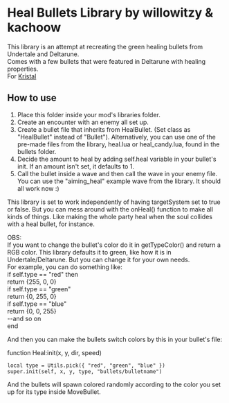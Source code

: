 # Heal Bullets Library by willowitzy & kachoow
This library is an attempt at recreating the green healing bullets from Undertale and Deltarune.   
Comes with a few bullets that were featured in Deltarune with healing properties.  
For [Kristal](https://github.com/KristalTeam/Kristal)  
  
## How to use  
  
1) Place this folder inside your mod's libraries folder.   
2) Create an encounter with an enemy all set up.   
3) Create a bullet file that inherits from HealBullet. (Set class as "HealBullet" instead of "Bullet"). Alternatively, you can use one of the pre-made files from the library, heal.lua or heal_candy.lua, found in the bullets folder.
4) Decide the amount to heal by adding self.heal variable in your bullet's init. If an amount isn't set, it defaults to 1.  
5) Call the bullet inside a wave and then call the wave in your enemy file. You can use the "aiming_heal" example wave from the library. It should all work now :)  
  
This library is set to work independently of having targetSystem set to true or false. But you can mess around with the onHeal() function to make all kinds of things. Like making the whole party heal when the soul collides with a heal bullet, for instance.   
  
OBS:  
If you want to change the bullet's color do it in getTypeColor() and return a RGB color. This library defaults it to green, like how it is in Undertale/Deltarune. But you can change it for your own needs.  
For example, you can do something like:  
if self.type == "red" then  
        return {255, 0, 0}  
if self.type == "green"  
	return {0, 255, 0}  
if self.type == "blue"  
	return {0, 0, 255}  
--and so on  
end  
  
And then you can make the bullets switch colors by this in your bullet's file:  
  
  
function Heal:init(x, y, dir, speed)  
  
    local type = Utils.pick({ "red", "green", "blue" })  
    super.init(self, x, y, type, "bullets/bulletname")  
  
And the bullets will spawn colored randomly according to the color you set up for its type inside MoveBullet.   
  